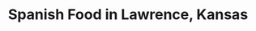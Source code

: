 ---
active: true
description: Spanish restaurants offering curbside, takeout, and delivery food in
  Lawrence, Kansas
name: Spanish
sitemap: true
slug: spanish
title: Spanish Food in Lawrence, Kansas
---